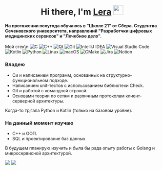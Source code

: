 <h1 align="center">Hi there, I'm <a href="https://daniilshat.ru/" target="_blank">Lera</a> 
<img src="https://github.com/blackcater/blackcater/raw/main/images/Hi.gif" height="32"/></h1>

<!--
**LeraFrans/LeraFrans** is a ✨ _special_ ✨ repository because its `README.md` (this file) appears on your GitHub profile.

Here are some ideas to get you started:

- 🔭 I’m currently working on ...
- 🌱 I’m currently learning ...
- 👯 I’m looking to collaborate on ...
- 🤔 I’m looking for help with ...
- 💬 Ask me about ...
- 📫 How to reach me: ...
- 😄 Pronouns: ...
- ⚡ Fun fact: ...
-->

#### На протяжении полугода обучаюсь в "Школе 21" от Сбера. Студентка Сеченовского университета, направлений "Разработчки цифровых медицинских сервисов" и "Лечебное дело".

Мой стек\n
![C](https://img.shields.io/badge/c-%2300599C.svg?style=for-the-badge&logo=c&logoColor=white)
![C++](https://img.shields.io/badge/c++-%2300599C.svg?style=for-the-badge&logo=c%2B%2B&logoColor=white)
![Qt](https://img.shields.io/badge/Qt-%23217346.svg?style=for-the-badge&logo=Qt&logoColor=white)
![Git](https://img.shields.io/badge/git-%23F05033.svg?style=for-the-badge&logo=git&logoColor=white)
![IntelliJ IDEA](https://img.shields.io/badge/IntelliJIDEA-000000.svg?style=for-the-badge&logo=intellij-idea&logoColor=white)
![Visual Studio Code](https://img.shields.io/badge/Visual%20Studio%20Code-0078d7.svg?style=for-the-badge&logo=visual-studio-code&logoColor=white)
![Kotlin](https://img.shields.io/badge/kotlin-%237F52FF.svg?style=for-the-badge&logo=kotlin&logoColor=white)
![Python](https://img.shields.io/badge/python-3670A0?style=for-the-badge&logo=python&logoColor=ffdd54)
![Linux](https://img.shields.io/badge/Linux-FCC624?style=for-the-badge&logo=linux&logoColor=black)
![macOS](https://img.shields.io/badge/mac%20os-000000?style=for-the-badge&logo=macos&logoColor=F0F0F0)
![CMake](https://img.shields.io/badge/CMake-%23008FBA.svg?style=for-the-badge&logo=cmake&logoColor=white)
![Jira](https://img.shields.io/badge/jira-%230A0FFF.svg?style=for-the-badge&logo=jira&logoColor=white)
![Notion](https://img.shields.io/badge/Notion-%23000000.svg?style=for-the-badge&logo=notion&logoColor=white)



### Владею
- Си и написанием программ, основанных на структурно-функциональном подходе.
- Написанием unit-тестов с использованием библиотеки Check.
- Git и работой с командной строкой.
- Основами теории по сетям и различным протоколам клиент-серверной архитектуры.

Когда-то трjгала Python и Kotlin (только на базовом уровне).


### На данный момент изучаю
- С++ и ООП.
- SQL и проектирование баз данных


В будущем планирую изучить и была бы рада опыту работы с Golang и микросервисной архитектурой.



![](https://github-profile-summary-cards.vercel.app/api/cards/most-commit-language?username=LeraFrans&theme=solarized_dark)
![](https://github-profile-summary-cards.vercel.app/api/cards/repos-per-language?username=LeraFrans&theme=solarized_dark)
